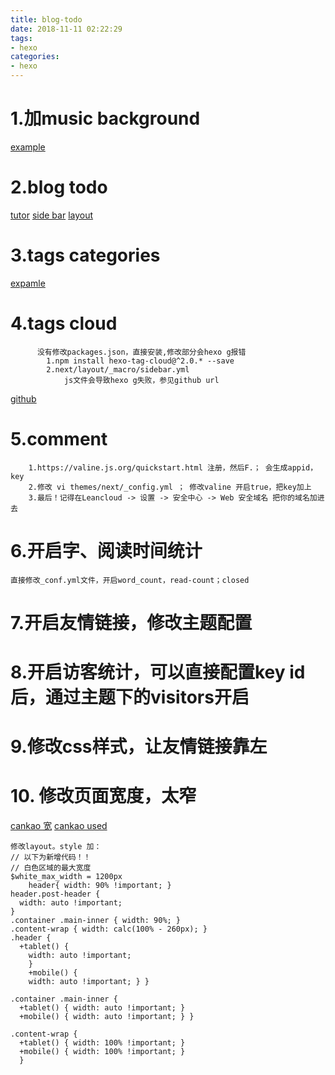 ```yaml
---
title: blog-todo 
date: 2018-11-11 02:22:29
tags:
- hexo
categories:
- hexo
---
```


# 1.加music background
[example](https://blog.csdn.net/yjwan521/article/details/80899992)

# 2.blog todo
[tutor](https://zhuanlan.zhihu.com/p/26625249)
[side bar](https://lruihao.cn/)
[layout](http://blog.lightina.cn/)

# 3.tags categories
[expamle](https://blog.csdn.net/KnownAll/article/details/81360235)

# 4.tags cloud
```
      没有修改packages.json，直接安装,修改部分会hexo g报错
    	1.npm install hexo-tag-cloud@^2.0.* --save
    	2.next/layout/_macro/sidebar.yml
    		js文件会导致hexo g失败，参见github url 
```

[github](https://github.com/MikeCoder/hexo-tag-cloud/blob/master/README.ZH.md)

# 5.comment
```
    1.https://valine.js.org/quickstart.html 注册，然后F.； 会生成appid，key
    2.修改 vi themes/next/_config.yml ； 修改valine 开启true，把key加上
    3.最后！记得在Leancloud -> 设置 -> 安全中心 -> Web 安全域名 把你的域名加进去
```
# 6.开启字、阅读时间统计
    直接修改_conf.yml文件，开启word_count，read-count；closed

# 7.开启友情链接，修改主题配置

# 8.开启访客统计，可以直接配置key id后，通过主题下的visitors开启

# 9.修改css样式，让友情链接靠左

# 10. 修改页面宽度，太窄
[cankao 宽](https://blog.csdn.net/csdnSR/article/details/78300820)
[cankao used](https://sluggishpj.github.io/blog/2017/10/14/%E4%BF%AE%E6%94%B9NexTPisces%E4%B8%BB%E9%A2%98%E6%A0%B7%E5%BC%8F/)

```
修改layout。style 加：
// 以下为新增代码！！
// 白色区域的最大宽度
$white_max_width = 1200px
    header{ width: 90% !important; } 
header.post-header { 
  width: auto !important; 
} 
.container .main-inner { width: 90%; } 
.content-wrap { width: calc(100% - 260px); } 
.header { 
  +tablet() { 
    width: auto !important; 
    } 
    +mobile() { 
    width: auto !important; } } 

.container .main-inner { 
  +tablet() { width: auto !important; } 
  +mobile() { width: auto !important; } } 

.content-wrap { 
  +tablet() { width: 100% !important; } 
  +mobile() { width: 100% !important; } 
  }
```